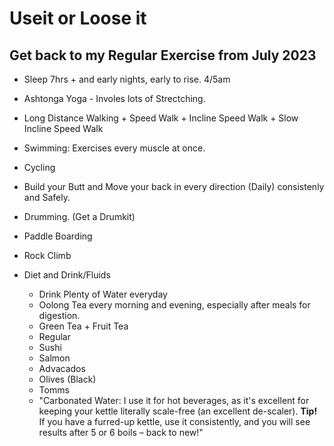 # Useit or Loose it
## Get back to my Regular Exercise from July 2023

* Sleep 7hrs + and early nights, early to rise. 4/5am
* Ashtonga Yoga - Involes lots  of Strectching.
* Long Distance Walking + Speed Walk + Incline Speed Walk + Slow Incline Speed Walk
* Swimming: Exercises every muscle at once.
* Cycling
* Build your Butt and Move your back in every direction (Daily) consistenly and Safely.
* Drumming. (Get a Drumkit)
* Paddle Boarding
* Rock Climb

* Diet and Drink/Fluids 
    * Drink Plenty of Water everyday
    * Oolong Tea every morning and evening, especially after meals for digestion.
    * Green Tea + Fruit Tea
    * Regular 
    * Sushi
    * Salmon
    * Advacados
    * Olives (Black)
    * Tomms
    * "Carbonated Water: I use it for hot beverages, as it's excellent for keeping your kettle literally scale-free (an excellent de-scaler). 
    **Tip!** If you have a furred-up kettle, use it consistently, and you will see results after 5 or 6 boils – back to new!"
